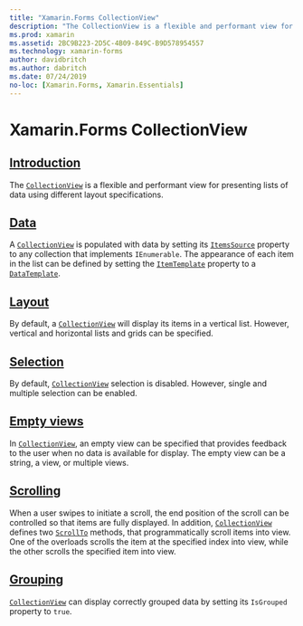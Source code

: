 ```yaml
---
title: "Xamarin.Forms CollectionView"
description: "The CollectionView is a flexible and performant view for presenting lists of data using different layout specifications."
ms.prod: xamarin
ms.assetid: 2BC9B223-2D5C-4B09-849C-B9D578954557
ms.technology: xamarin-forms
author: davidbritch
ms.author: dabritch
ms.date: 07/24/2019
no-loc: [Xamarin.Forms, Xamarin.Essentials]
---
```


# Xamarin.Forms CollectionView

## [Introduction](introduction.md)

The [`CollectionView`](xref:Xamarin.Forms.CollectionView) is a flexible and performant view for presenting lists of data using different layout specifications.

## [Data](populate-data.md)

A [`CollectionView`](xref:Xamarin.Forms.CollectionView) is populated with data by setting its [`ItemsSource`](xref:Xamarin.Forms.ItemsView.ItemsSource) property to any collection that implements `IEnumerable`. The appearance of each item in the list can be defined by setting the [`ItemTemplate`](xref:Xamarin.Forms.ItemsView.ItemTemplate) property to a [`DataTemplate`](xref:Xamarin.Forms.DataTemplate).

## [Layout](layout.md)

By default, a [`CollectionView`](xref:Xamarin.Forms.CollectionView) will display its items in a vertical list. However, vertical and horizontal lists and grids can be specified.

## [Selection](selection.md)

By default, [`CollectionView`](xref:Xamarin.Forms.CollectionView) selection is disabled. However, single and multiple selection can be enabled.

## [Empty views](emptyview.md)

In [`CollectionView`](xref:Xamarin.Forms.CollectionView), an empty view can be specified that provides feedback to the user when no data is available for display. The empty view can be a string, a view, or multiple views.

## [Scrolling](scrolling.md)

When a user swipes to initiate a scroll, the end position of the scroll can be controlled so that items are fully displayed. In addition, [`CollectionView`](xref:Xamarin.Forms.CollectionView) defines two [`ScrollTo`](xref:Xamarin.Forms.ItemsView.ScrollTo*) methods, that programmatically scroll items into view. One of the overloads scrolls the item at the specified index into view, while the other scrolls the specified item into view.

## [Grouping](grouping.md)

[`CollectionView`](xref:Xamarin.Forms.CollectionView) can display correctly grouped data by setting its `IsGrouped` property to `true`.
